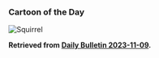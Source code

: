### Cartoon of the Day

![Squirrel](https://albertttan.github.io/daily-bulletin/files/squirrel.jpg)

**Retrieved from [Daily Bulletin 2023-11-09](https://albertttan.github.io/daily-bulletin/2023-11-09.html).**